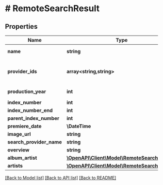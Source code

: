 # # RemoteSearchResult

## Properties

Name | Type | Description | Notes
------------ | ------------- | ------------- | -------------
**name** | **string** | Gets or sets the name. | [optional]
**provider_ids** | **array<string,string>** | Gets or sets the provider ids. | [optional]
**production_year** | **int** | Gets or sets the year. | [optional]
**index_number** | **int** |  | [optional]
**index_number_end** | **int** |  | [optional]
**parent_index_number** | **int** |  | [optional]
**premiere_date** | **\DateTime** |  | [optional]
**image_url** | **string** |  | [optional]
**search_provider_name** | **string** |  | [optional]
**overview** | **string** |  | [optional]
**album_artist** | [**\OpenAPI\Client\Model\RemoteSearchResult**](RemoteSearchResult.md) |  | [optional]
**artists** | [**\OpenAPI\Client\Model\RemoteSearchResult[]**](RemoteSearchResult.md) |  | [optional]

[[Back to Model list]](../../README.md#models) [[Back to API list]](../../README.md#endpoints) [[Back to README]](../../README.md)
